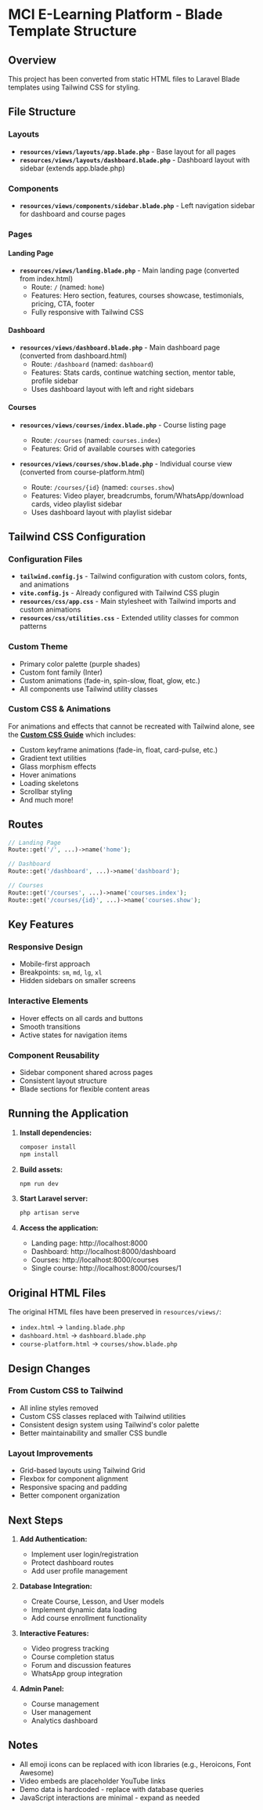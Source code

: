 # MCI E-Learning Platform - Blade Template Structure

## Overview
This project has been converted from static HTML files to Laravel Blade templates using Tailwind CSS for styling.

## File Structure

### Layouts
- **`resources/views/layouts/app.blade.php`** - Base layout for all pages
- **`resources/views/layouts/dashboard.blade.php`** - Dashboard layout with sidebar (extends app.blade.php)

### Components
- **`resources/views/components/sidebar.blade.php`** - Left navigation sidebar for dashboard and course pages

### Pages

#### Landing Page
- **`resources/views/landing.blade.php`** - Main landing page (converted from index.html)
  - Route: `/` (named: `home`)
  - Features: Hero section, features, courses showcase, testimonials, pricing, CTA, footer
  - Fully responsive with Tailwind CSS

#### Dashboard
- **`resources/views/dashboard.blade.php`** - Main dashboard page (converted from dashboard.html)
  - Route: `/dashboard` (named: `dashboard`)
  - Features: Stats cards, continue watching section, mentor table, profile sidebar
  - Uses dashboard layout with left and right sidebars

#### Courses
- **`resources/views/courses/index.blade.php`** - Course listing page
  - Route: `/courses` (named: `courses.index`)
  - Features: Grid of available courses with categories
  
- **`resources/views/courses/show.blade.php`** - Individual course view (converted from course-platform.html)
  - Route: `/courses/{id}` (named: `courses.show`)
  - Features: Video player, breadcrumbs, forum/WhatsApp/download cards, video playlist sidebar
  - Uses dashboard layout with playlist sidebar

## Tailwind CSS Configuration

### Configuration Files
- **`tailwind.config.js`** - Tailwind configuration with custom colors, fonts, and animations
- **`vite.config.js`** - Already configured with Tailwind CSS plugin
- **`resources/css/app.css`** - Main stylesheet with Tailwind imports and custom animations
- **`resources/css/utilities.css`** - Extended utility classes for common patterns

### Custom Theme
- Primary color palette (purple shades)
- Custom font family (Inter)
- Custom animations (fade-in, spin-slow, float, glow, etc.)
- All components use Tailwind utility classes

### Custom CSS & Animations
For animations and effects that cannot be recreated with Tailwind alone, see the **[Custom CSS Guide](CUSTOM_CSS_GUIDE.md)** which includes:
- Custom keyframe animations (fade-in, float, card-pulse, etc.)
- Gradient text utilities
- Glass morphism effects
- Hover animations
- Loading skeletons
- Scrollbar styling
- And much more!

## Routes

```php
// Landing Page
Route::get('/', ...)->name('home');

// Dashboard
Route::get('/dashboard', ...)->name('dashboard');

// Courses
Route::get('/courses', ...)->name('courses.index');
Route::get('/courses/{id}', ...)->name('courses.show');
```

## Key Features

### Responsive Design
- Mobile-first approach
- Breakpoints: `sm`, `md`, `lg`, `xl`
- Hidden sidebars on smaller screens

### Interactive Elements
- Hover effects on all cards and buttons
- Smooth transitions
- Active states for navigation items

### Component Reusability
- Sidebar component shared across pages
- Consistent layout structure
- Blade sections for flexible content areas

## Running the Application

1. **Install dependencies:**
   ```bash
   composer install
   npm install
   ```

2. **Build assets:**
   ```bash
   npm run dev
   ```

3. **Start Laravel server:**
   ```bash
   php artisan serve
   ```

4. **Access the application:**
   - Landing page: http://localhost:8000
   - Dashboard: http://localhost:8000/dashboard
   - Courses: http://localhost:8000/courses
   - Single course: http://localhost:8000/courses/1

## Original HTML Files

The original HTML files have been preserved in `resources/views/`:
- `index.html` → `landing.blade.php`
- `dashboard.html` → `dashboard.blade.php`
- `course-platform.html` → `courses/show.blade.php`

## Design Changes

### From Custom CSS to Tailwind
- All inline styles removed
- Custom CSS classes replaced with Tailwind utilities
- Consistent design system using Tailwind's color palette
- Better maintainability and smaller CSS bundle

### Layout Improvements
- Grid-based layouts using Tailwind Grid
- Flexbox for component alignment
- Responsive spacing and padding
- Better component organization

## Next Steps

1. **Add Authentication:**
   - Implement user login/registration
   - Protect dashboard routes
   - Add user profile management

2. **Database Integration:**
   - Create Course, Lesson, and User models
   - Implement dynamic data loading
   - Add course enrollment functionality

3. **Interactive Features:**
   - Video progress tracking
   - Course completion status
   - Forum and discussion features
   - WhatsApp group integration

4. **Admin Panel:**
   - Course management
   - User management
   - Analytics dashboard

## Notes

- All emoji icons can be replaced with icon libraries (e.g., Heroicons, Font Awesome)
- Video embeds are placeholder YouTube links
- Demo data is hardcoded - replace with database queries
- JavaScript interactions are minimal - expand as needed
